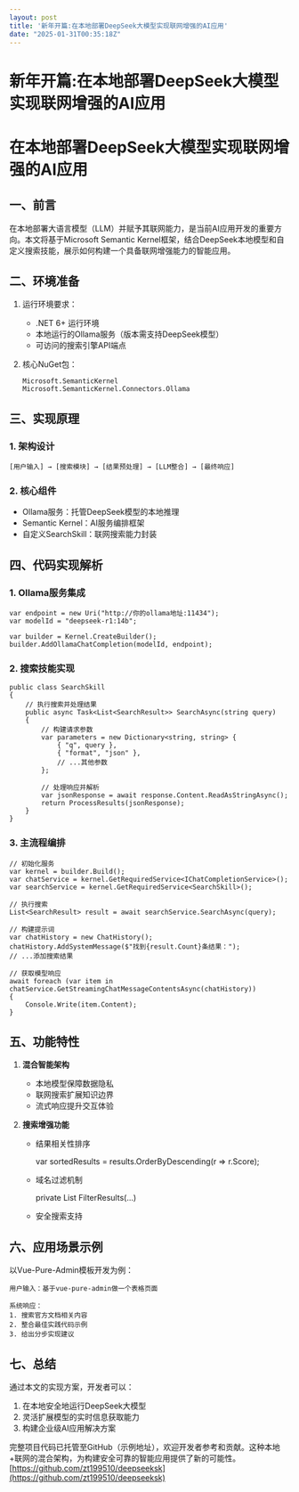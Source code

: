 ```yaml
---
layout: post
title: '新年开篇:在本地部署DeepSeek大模型实现联网增强的AI应用'
date: "2025-01-31T00:35:18Z"
---
```

新年开篇:在本地部署DeepSeek大模型实现联网增强的AI应用
================================

在本地部署DeepSeek大模型实现联网增强的AI应用
===========================

一、前言
----

在本地部署大语言模型（LLM）并赋予其联网能力，是当前AI应用开发的重要方向。本文将基于Microsoft Semantic Kernel框架，结合DeepSeek本地模型和自定义搜索技能，展示如何构建一个具备联网增强能力的智能应用。

二、环境准备
------

1.  运行环境要求：
    
    *   .NET 6+ 运行环境
    *   本地运行的Ollama服务（版本需支持DeepSeek模型）
    *   可访问的搜索引擎API端点
2.  核心NuGet包：
    
        Microsoft.SemanticKernel
        Microsoft.SemanticKernel.Connectors.Ollama
        
    

三、实现原理
------

### 1\. 架构设计

    [用户输入] → [搜索模块] → [结果预处理] → [LLM整合] → [最终响应]
    

### 2\. 核心组件

*   Ollama服务：托管DeepSeek模型的本地推理
*   Semantic Kernel：AI服务编排框架
*   自定义SearchSkill：联网搜索能力封装

四、代码实现解析
--------

### 1\. Ollama服务集成

    var endpoint = new Uri("http://你的ollama地址:11434");
    var modelId = "deepseek-r1:14b";
    
    var builder = Kernel.CreateBuilder();
    builder.AddOllamaChatCompletion(modelId, endpoint);
    

### 2\. 搜索技能实现

    public class SearchSkill
    {
        // 执行搜索并处理结果
        public async Task<List<SearchResult>> SearchAsync(string query)
        {
            // 构建请求参数
            var parameters = new Dictionary<string, string> {
                { "q", query },
                { "format", "json" },
                // ...其他参数
            };
            
            // 处理响应并解析
            var jsonResponse = await response.Content.ReadAsStringAsync();
            return ProcessResults(jsonResponse);
        }
    }
    

### 3\. 主流程编排

    // 初始化服务
    var kernel = builder.Build();
    var chatService = kernel.GetRequiredService<IChatCompletionService>();
    var searchService = kernel.GetRequiredService<SearchSkill>();
    
    // 执行搜索
    List<SearchResult> result = await searchService.SearchAsync(query);
    
    // 构建提示词
    var chatHistory = new ChatHistory();
    chatHistory.AddSystemMessage($"找到{result.Count}条结果：");
    // ...添加搜索结果
    
    // 获取模型响应
    await foreach (var item in chatService.GetStreamingChatMessageContentsAsync(chatHistory))
    {
        Console.Write(item.Content);
    }
    

五、功能特性
------

1.  **混合智能架构**
    
    *   本地模型保障数据隐私
    *   联网搜索扩展知识边界
    *   流式响应提升交互体验
2.  **搜索增强功能**
    
    *   结果相关性排序
    
        var sortedResults = results.OrderByDescending(r => r.Score);
        
    
    *   域名过滤机制
    
        private List<Result> FilterResults(...)
        
    
    *   安全搜索支持

六、应用场景示例
--------

以Vue-Pure-Admin模板开发为例：

    用户输入：基于vue-pure-admin做一个表格页面
    
    系统响应：
    1. 搜索官方文档相关内容
    2. 整合最佳实践代码示例
    3. 给出分步实现建议
    

七、总结
----

通过本文的实现方案，开发者可以：

1.  在本地安全地运行DeepSeek大模型
2.  灵活扩展模型的实时信息获取能力
3.  构建企业级AI应用解决方案

完整项目代码已托管至GitHub（示例地址），欢迎开发者参考和贡献。这种本地+联网的混合架构，为构建安全可靠的智能应用提供了新的可能性。  
[https://github.com/zt199510/deepseeksk](https://github.com/zt199510/deepseeksk)